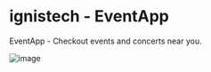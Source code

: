 # ignistech - EventApp

EventApp - Checkout events and concerts near you.

![image](https://user-images.githubusercontent.com/20963630/235989650-b59d33d1-13b0-45f3-b7db-e2e5f739a382.png)


